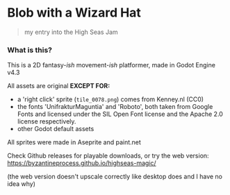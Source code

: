 # Blob with a Wizard Hat
> my entry into the High Seas Jam

### What is this?
This is a 2D fantasy-*ish* movement-*ish* platformer, made in Godot Engine v4.3

All assets are original **EXCEPT FOR:**
 - a 'right click' sprite (`tile_0078.png`) comes from Kenney.nl (CC0)
 - the fonts 'UnifrakturMaguntia' and 'Roboto', both taken from Google Fonts and licensed under the SIL Open Font license and the Apache 2.0 license respectively.
 - other Godot default assets 

All sprites were made in Aseprite and paint.net

Check Github releases for playable downloads, or try the web version: https://byzantineprocess.github.io/highseas-magic/

(the web version doesn't upscale correctly like desktop does and I have no idea why)
